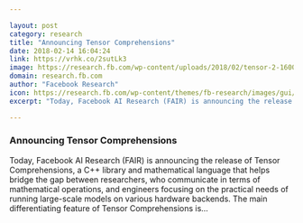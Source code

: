 ```yaml
---

layout: post
category: research
title: "Announcing Tensor Comprehensions"
date: 2018-02-14 16:04:24
link: https://vrhk.co/2sutLk3
image: https://research.fb.com/wp-content/uploads/2018/02/tensor-2-1600x800.jpg
domain: research.fb.com
author: "Facebook Research"
icon: https://research.fb.com/wp-content/themes/fb-research/images/gui/facebook.ico
excerpt: "Today, Facebook AI Research (FAIR) is announcing the release of Tensor Comprehensions, a C++ library and mathematical language that helps bridge the gap between researchers, who communicate in terms of mathematical operations, and engineers focusing on the practical needs of running large-scale models on various hardware backends. The main differentiating feature of Tensor Comprehensions is…"

---
```


### Announcing Tensor Comprehensions

Today, Facebook AI Research (FAIR) is announcing the release of Tensor Comprehensions, a C++ library and mathematical language that helps bridge the gap between researchers, who communicate in terms of mathematical operations, and engineers focusing on the practical needs of running large-scale models on various hardware backends. The main differentiating feature of Tensor Comprehensions is…